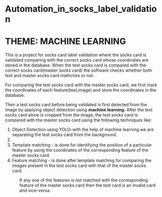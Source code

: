 # Automation_in_socks_label_validation 

# THEME: MACHINE LEARNING

This is a project for socks card label validation where the socks card is validated comparing with the correct socks card whose coordinates are stored in the database. When the test socks card is compared with the correct socks card(master socks card) the software checks whether both test and master socks card mathches or not.

For comparing the test socks card with the master socks card, we first mark the coordinates of each feature(text,image) and store the coordinates in the database.

Then a test socks card before being validated is first detected from the image by applying object detection using <b>machine learning</b>. After the test socks card alone is cropped from the image, the test socks card is compared with the master socks card using the following techniques like:
<ol>
  <li>Object Detection using YOLO-with the help of machine learning we are separating the test socks card from the background.<li>
  <li>Template matching - is done for identifying the position of a particular feature by using the coordinates of the corresponding feature of the master socks card.</li>
  <li>Feature matching - is done after template matching for comparing the images present in the test socks card with that of the master socks card.</li>
<ol>
  
If any one of the features is not matched with the corresponding feature of the master socks card then the test card is an invalid card and vice-versa.
  
